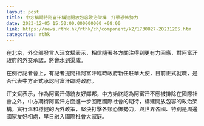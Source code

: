 ```yaml
---
layout: post
title: 中方稱期待阿富汗構建開放包容政治架構　打擊恐怖勢力
date: 2023-12-05 15:50:00.000000000 +08:00
link: https://news.rthk.hk/rthk/ch/component/k2/1730827-20231205.htm
categories: rthk
---
```


在北京，外交部發言人汪文斌表示，相信隨著各方關注得到更有力回應，對阿富汗政府的外交承認，將會水到渠成。

在例行記者會上，有記者提問指阿富汗臨時政府新任駐華大使，日前正式就職，是否代表中方正式承認阿富汗臨時政府。

汪文斌表示，作為阿富汗傳統友好鄰邦，中方始終認為阿富汗不應被排除在國際社會之外，中方期待阿富汗方面進一步回應國際社會的期待，構建開放包容的政治架構，實行溫和穩健的內外政策，堅決打擊各類恐怖勢力，與世界各國、特別是周邊國家友好相處，早日融入國際社會大家庭。
